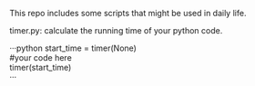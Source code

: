 This repo includes some scripts that might be used in daily life.


timer.py:
calculate the running time of your python code.  

···python
  start_time = timer(None)  
  #your code here  
  timer(start_time)  
···

